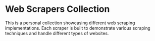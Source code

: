# Web Scrapers Collection

This is a personal collection showcasing different web scraping implementations. Each scraper is built to demonstrate various scraping techniques and handle different types of websites.
